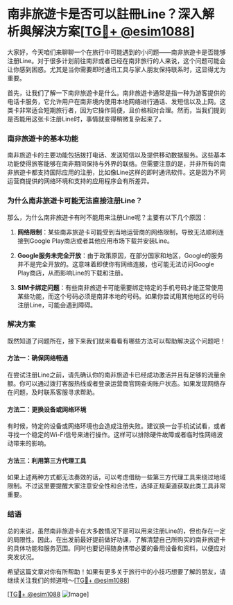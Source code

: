 # 南非旅遊卡是否可以註冊Line？深入解析與解決方案[[TG💪+ @esim1088](https://t.me/s/esim1088)]

大家好，今天咱们来聊聊一个在旅行中可能遇到的小问题——南非旅遊卡是否能够注册Line。对于很多计划前往南非或者已经在南非旅行的人来说，这个问题可能会让你感到困惑。尤其是当你需要即时通讯工具与家人朋友保持联系时，这显得尤为重要。

首先，让我们了解一下南非旅遊卡是什么。南非旅遊卡通常是指一种为游客提供的电话卡服务，它允许用户在南非境内使用本地网络进行通话、发短信以及上网。这类卡非常适合短期旅行者，因为它操作简便，且价格相对合理。然而，当我们提到是否能用这张卡注册Line时，事情就变得稍微复杂起来了。

### **南非旅遊卡的基本功能**

南非旅遊卡的主要功能包括拨打电话、发送短信以及提供移动数据服务。这些基本功能使得旅客能够在南非期间保持与外界的联络。但需要注意的是，并非所有的南非旅遊卡都支持国际应用的注册，比如像Line这样的即时通讯软件。这是因为不同运营商提供的网络环境和支持的应用程序会有所差异。

### **为什么南非旅遊卡可能无法直接注册Line？**

那么，为什么南非旅遊卡有时不能用来注册Line呢？主要有以下几个原因：

1. **网络限制**：某些南非旅遊卡可能受到当地运营商的网络限制，导致无法顺利连接到Google Play商店或者其他应用市场下载并安装Line。
   
2. **Google服务未完全开放**：由于政策原因，在部分国家和地区，Google的服务并不是完全开放的。这意味着即使你有网络连接，也可能无法访问Google Play商店，从而影响Line的下载和注册。

3. **SIM卡绑定问题**：有些南非旅遊卡可能需要绑定特定的手机号码才能正常使用某些功能，而这个号码必须是南非本地的号码。如果你尝试用其他地区的号码注册Line，可能会遇到障碍。

### **解决方案**

既然知道了问题所在，接下来我们就来看看有哪些方法可以帮助解决这个问题吧！

#### **方法一：确保网络畅通**
在尝试注册Line之前，请先确认你的南非旅遊卡已经成功激活并且有足够的流量余额。你可以通过拨打客服热线或者登录运营商官网查询账户状态。如果发现网络存在问题，及时联系客服寻求帮助。

#### **方法二：更换设备或网络环境**
有时候，特定的设备或网络环境也会造成注册失败。建议换一台手机试试看，或者寻找一个稳定的Wi-Fi信号来进行操作。这样可以排除硬件故障或者临时性网络波动带来的影响。

#### **方法三：利用第三方代理工具**
如果上述两种方式都无法奏效的话，可以考虑借助一些第三方代理工具来绕过地域限制。不过这里要提醒大家注意安全性和合法性，选择正规渠道获取此类工具非常重要。

### **结语**

总的来说，虽然南非旅遊卡在大多数情况下是可以用来注册Line的，但也存在一定的局限性。因此，在出发前最好提前做好功课，了解清楚自己所购买的南非旅遊卡的具体功能和服务范围。同时也要记得随身携带必要的备用设备和资料，以便应对突发状况。

希望这篇文章对你有所帮助！如果有更多关于旅行中的小技巧想要了解的朋友，请继续关注我们的频道哦～[[TG💪+ @esim1088](https://t.me/s/esim1088)]

[[TG💪+ @esim1088](https://t.me/s/esim1088) ![Image](https://i.postimg.cc/4NQfJmqS/Snipaste-2025-05-13-00-14-12.png)]
